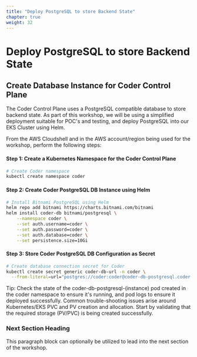 ```yaml
---
title: "Deploy PostgreSQL to store Backend State" 
chapter: true
weight: 32 
---
```


# Deploy PostgreSQL to store Backend State 

## Create Database Instance for Coder Control Plane 

The Coder Control Plane uses a PostgreSQL compatible database to store backend state.  As part of this workshop, we will be using a simplified deployment suitable for POC's and testing, and deploy PostgreSQL into our EKS Cluster using Helm.

From the AWS Cloudshell and in the AWS account/region being used for the workshop, perform the following steps:

#### Step 1: Create a Kubernetes Namespace for the Coder Control Plane
```bash
# Create Coder namespace
kubectl create namespace coder
```

#### Step 2: Create Coder PostgreSQL DB Instance using Helm
```bash
# Install Bitnami PostgreSQL using Helm
helm repo add bitnami https://charts.bitnami.com/bitnami
helm install coder-db bitnami/postgresql \
    --namespace coder \
    --set auth.username=coder \
    --set auth.password=coder \
    --set auth.database=coder \
    --set persistence.size=10Gi
```

#### Step 3: Store Coder PostgreSQL DB Configuration as Secret
```bash
# Create database connection secret for Coder
kubectl create secret generic coder-db-url -n coder \
  --from-literal=url="postgres://coder:coder@coder-db-postgresql.coder.svc.cluster.local:5432/coder?sslmode=disable"
```

Tip:  Check the state of the coder-db-postgresql-(instance) pod created in the coder namespace to ensure it's running, and pod logs to ensure it deployed successfully.  Common trouble-shooting issues arise around Kubernetes/EKS PVC and PV creation and allocation.  Start by validating that the required storage (PV/PVC) is being created successfully. 

### Next Section Heading <!-- MODIFY THIS HEADING -->
This paragraph block can optionally be utilized to lead into the next section of the workshop.
